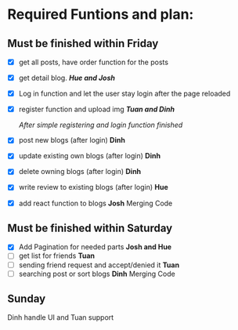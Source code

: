 # Required Funtions and plan:

## Must be finished within Friday

- [x] get all posts, have order function for the posts
- [x] get detail blog.
      **_Hue and Josh_**
- [x] Log in function and let the user stay login after the page reloaded
- [x] register function and upload img
      **_Tuan and Dinh_**

  _After simple registering and login function finished_

- [x] post new blogs (after login) **Dinh**
- [x] update existing own blogs (after login) **Dinh**
- [x] delete owning blogs (after login) **Dinh**
- [x] write review to existing blogs (after login) **Hue**
- [x] add react function to blogs **Josh**
      Merging Code

## Must be finished within Saturday

- [x] Add Pagination for needed parts **Josh and Hue**
- [ ] get list for friends **Tuan**
- [ ] sending friend request and accept/denied it **Tuan**
- [ ] searching post or sort blogs **Dinh**
      Merging Code

## Sunday

Dinh handle UI and Tuan support
